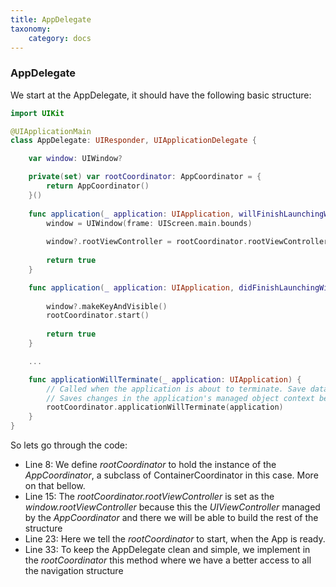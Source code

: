```yaml
---
title: AppDelegate
taxonomy:
    category: docs
---
```


### AppDelegate

We start at the AppDelegate, it should have the following basic structure:

```swift
import UIKit

@UIApplicationMain
class AppDelegate: UIResponder, UIApplicationDelegate {

    var window: UIWindow?

    private(set) var rootCoordinator: AppCoordinator = {
        return AppCoordinator()
    }()
    
    func application(_ application: UIApplication, willFinishLaunchingWithOptions launchOptions: [UIApplication.LaunchOptionsKey: Any]? = nil) -> Bool {
        window = UIWindow(frame: UIScreen.main.bounds)
        
        window?.rootViewController = rootCoordinator.rootViewController
        
        return true
    }

    func application(_ application: UIApplication, didFinishLaunchingWithOptions launchOptions: [UIApplication.LaunchOptionsKey: Any]?) -> Bool {
        
        window?.makeKeyAndVisible()
        rootCoordinator.start()
        
        return true
    }

    ...

    func applicationWillTerminate(_ application: UIApplication) {
        // Called when the application is about to terminate. Save data if appropriate. See also applicationDidEnterBackground:.
        // Saves changes in the application's managed object context before the application terminates.
        rootCoordinator.applicationWillTerminate(application)
    }
}
```

So lets go through the code: 

- Line 8: We define _rootCoordinator_ to hold the instance of the _AppCoordinator_, a subclass of ContainerCoordinator in this case. More on that bellow.
- Line 15: The _rootCoordinator.rootViewController_ is set as the _window.rootViewController_ because this the _UIViewController_ managed by the _AppCoordinator_ and there we will be able to build the rest of the structure
- Line 23: Here we tell the _rootCoordinator_ to start, when the App is ready.
- Line 33: To keep the AppDelegate clean and simple, we implement in the _rootCoordinator_ this method where we have a better access to all the navigation structure  